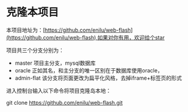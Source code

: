# 克隆本项目

本项目地址为：[https://github.com/enilu/web-flash](https://github.com/enilu/web-flash),如果对你有用，欢迎给个star

项目共三个分支分别为：
- master 项目主分支，mysql数据库
- oracle 正如其名，和主分支的唯一区别在于数据库使用oracle，
- admin-flat 该分支将页面更改为扁平化风格，去掉iframe+标签页的形式

进入控制台输入以下命令将项目克隆岛本地：

git clone https://github.com/enilu/web-flash.git